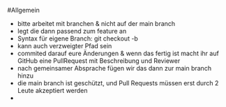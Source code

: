 #Allgemein
- bitte arbeitet mit branchen & nicht auf der main branch
- legt die dann passend zum feature an
- Syntax für eigene Branch: git checkout -b <name>
- kann auch verzweigter Pfad sein
- commited darauf eure Änderungen & wenn das fertig ist macht ihr auf GitHub eine PullRequest mit Beschreibung und Reviewer
- nach gemeinsamer Absprache fügen wir das dann zur main branch hinzu
- die main branch ist geschützt, und Pull Requests müssen erst durch 2 Leute akzeptiert werden
- 
